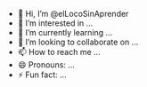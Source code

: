 - 👋 Hi, I’m @elLocoSinAprender
- 👀 I’m interested in ...
- 🌱 I’m currently learning ...
- 💞️ I’m looking to collaborate on ...
- 📫 How to reach me ...
- 😄 Pronouns: ...
- ⚡ Fun fact: ...

<!---
elLocoSinAprender/elLocoSinAprender is a ✨ special ✨ repository because its `README.md` (this file) appears on your GitHub profile.
You can click the Preview link to take a look at your changes.
--->
